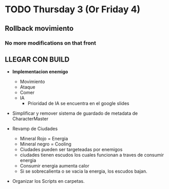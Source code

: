 # TODO Thursday 3 (Or Friday 4)

## Rollback movimiento
### No more modifications on that front

## LLEGAR CON BUILD

* **__Implementacion enemigo__**
    * Movimiento
    * Ataque
    * Comer
    * IA
        * Prioridad de IA se encuentra en el google slides

* Simplificar y remover sistema de guardado de metadata de CharacterMaster

* Revamp de Ciudades
  * Mineral Rojo = Energia
  * Mineral negro = Cooling
  * Ciudades pueden ser targeteadas por enemigos
  * ciudades tienen escudos los cuales funcionan a traves de consumir energia
  * Consumir energia aumenta calor
  * Si se sobrecalienta o se vacia la energia, los escudos bajan.

* Organizar los Scripts en carpetas.